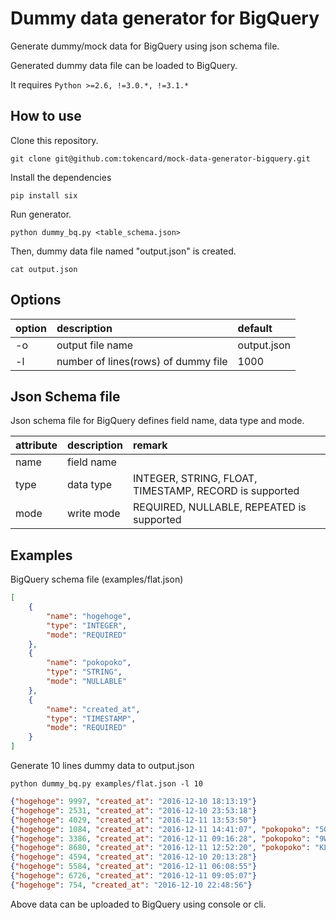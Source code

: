 # Dummy data generator for BigQuery

Generate dummy/mock data for BigQuery using json schema file.

Generated dummy data file can be loaded to BigQuery.

It requires `Python >=2.6, !=3.0.*, !=3.1.*`

## How to use

Clone this repository.

```
git clone git@github.com:tokencard/mock-data-generator-bigquery.git
```

Install the dependencies
```
pip install six

```
Run generator.

```
python dummy_bq.py <table_schema.json>
```

Then, dummy data file named "output.json" is created.

```
cat output.json
```

## Options

|option|description|default|
|:---|:---|:---|
|-o|output file name|output.json|
|-l|number of lines(rows) of dummy file|1000|


## Json Schema file

Json schema file for BigQuery defines field name, data type and mode.

|attribute|description|remark|
|:---|:---|:---|
|name|field name||
|type|data type|INTEGER, STRING, FLOAT, TIMESTAMP, RECORD is supported|
|mode|write mode|REQUIRED, NULLABLE, REPEATED is supported|


## Examples

BigQuery schema file (examples/flat.json)

```json
[
    {
        "name": "hogehoge",
        "type": "INTEGER",
        "mode": "REQUIRED"
    },
    {
        "name": "pokopoko",
        "type": "STRING",
        "mode": "NULLABLE"
    },
    {
        "name": "created_at",
        "type": "TIMESTAMP",
        "mode": "REQUIRED"
    }
]

```

Generate 10 lines dummy data to output.json

```
python dummy_bq.py examples/flat.json -l 10
```

```json
{"hogehoge": 9997, "created_at": "2016-12-10 18:13:19"}
{"hogehoge": 2531, "created_at": "2016-12-10 23:53:18"}
{"hogehoge": 4029, "created_at": "2016-12-11 13:53:50"}
{"hogehoge": 1084, "created_at": "2016-12-11 14:41:07", "pokopoko": "5G4QCT4HZJ48"}
{"hogehoge": 3386, "created_at": "2016-12-11 09:16:28", "pokopoko": "9W37EJ1QC0BY"}
{"hogehoge": 8680, "created_at": "2016-12-11 12:52:20", "pokopoko": "KLP2XNJ0T8ZU"}
{"hogehoge": 4594, "created_at": "2016-12-10 20:13:28"}
{"hogehoge": 5584, "created_at": "2016-12-11 06:08:55"}
{"hogehoge": 6726, "created_at": "2016-12-11 09:05:07"}
{"hogehoge": 754, "created_at": "2016-12-10 22:48:56"}
```

Above data can be uploaded to BigQuery using console or cli.
